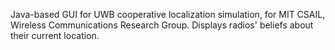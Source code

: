 Java-based GUI for UWB cooperative localization simulation, for MIT CSAIL, Wireless Communications Research Group.  Displays radios' beliefs about their current location.